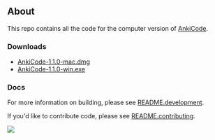 ## About
This repo contains all the code for the computer version of [AnkiCode](https://ankicode.app).

### Downloads
- [AnkiCode-1.1.0-mac.dmg](https://cutt.ly/sbS2uQA)
- [AnkiCode-1.1.0-win.exe](https://cutt.ly/cbS0YAd)

### Docs
For more information on building, please see [README.development](README.development).

If you'd like to contribute code, please see [README.contributing](README.contributing).

[![](../../workflows/Checks/badge.svg)](../../actions)
